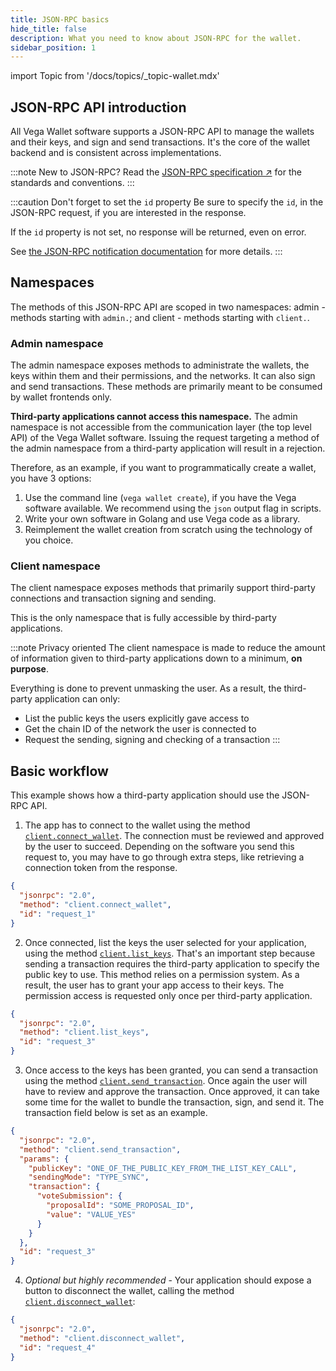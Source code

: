 ```yaml
---
title: JSON-RPC basics
hide_title: false
description: What you need to know about JSON-RPC for the wallet.
sidebar_position: 1
---
```


import Topic from '/docs/topics/_topic-wallet.mdx'

<Topic />

## JSON-RPC API introduction

All Vega Wallet software supports a JSON-RPC API to manage the wallets and their keys, and sign and send transactions. It's the core of the wallet backend and is consistent across implementations.

:::note New to JSON-RPC?
Read the [JSON-RPC specification ↗](https://www.jsonrpc.org/specification) for the standards and conventions.
:::

:::caution Don't forget to set the `id` property
Be sure to specify the `id`, in the JSON-RPC request, if you are interested in the response.

If the `id` property is not set, no response will be returned, even on error.

See [the JSON-RPC notification documentation](https://www.jsonrpc.org/specification#notification) for more details.
:::

## Namespaces

The methods of this JSON-RPC API are scoped in two namespaces: admin - methods starting with `admin.`; and client - methods starting with `client.`.

### Admin namespace

The admin namespace exposes methods to administrate the wallets, the keys within them and their permissions, and the networks. It can also sign and send transactions. These methods are primarily meant to be consumed by wallet frontends only.

**Third-party applications cannot access this namespace.** The admin namespace is not accessible from the communication layer (the top level API) of the Vega Wallet software. Issuing the request targeting a method of the admin namespace from a third-party application will result in a rejection.

Therefore, as an example, if you want to programmatically create a wallet, you have 3 options:
1. Use the command line (`vega wallet create`), if you have the Vega software available. We recommend using the `json` output flag in scripts.
2. Write your own software in Golang and use Vega code as a library.
3. Reimplement the wallet creation from scratch using the technology of you choice.

### Client namespace

The client namespace exposes methods that primarily support third-party connections and transaction signing and sending.

This is the only namespace that is fully accessible by third-party applications.

:::note Privacy oriented
The client namespace is made to reduce the amount of information given to third-party applications down to a minimum, **on purpose**.

Everything is done to prevent unmasking the user. As a result, the third-party application can only:
- List the public keys the users explicitly gave access to
- Get the chain ID of the network the user is connected to
- Request the sending, signing and checking of a transaction
:::

## Basic workflow

This example shows how a third-party application should use the JSON-RPC API.

1. The app has to connect to the wallet using the method [`client.connect_wallet`](./json-rpc.md#clientconnectwallet). The connection must be reviewed and approved by the user to succeed. Depending on the software you send this request to, you may have to go through extra steps, like retrieving a connection token from the response.

```json
{
  "jsonrpc": "2.0",
  "method": "client.connect_wallet",
  "id": "request_1"
}
```

2. Once connected, list the keys the user selected for your application, using the method [`client.list_keys`](./json-rpc.md#clientlistkeys). That's an important step because sending a transaction requires the third-party application to specify the public key to use. This method relies on a permission system. As a result, the user has to grant your app access to their keys. The permission access is requested only once per third-party application.

```json
{
  "jsonrpc": "2.0",
  "method": "client.list_keys",
  "id": "request_3"
}
```

3. Once access to the keys has been granted, you can send a transaction using the method [`client.send_transaction`](./json-rpc.md#clientsendtransaction). Once again the user will have to review and approve the transaction. Once approved, it can take some time for the wallet to bundle the transaction, sign, and send it. The transaction field below is set as an example.

```json
{
  "jsonrpc": "2.0",
  "method": "client.send_transaction",
  "params": {
    "publicKey": "ONE_OF_THE_PUBLIC_KEY_FROM_THE_LIST_KEY_CALL",
    "sendingMode": "TYPE_SYNC",
    "transaction": {
      "voteSubmission": {
        "proposalId": "SOME_PROPOSAL_ID",
        "value": "VALUE_YES"
      }
    }
  },
  "id": "request_3"
}
```

4. *Optional but highly recommended* - Your application should expose a button to disconnect the wallet, calling the method [`client.disconnect_wallet`](./json-rpc.md#clientdisconnectwallet):

```json
{
  "jsonrpc": "2.0",
  "method": "client.disconnect_wallet",
  "id": "request_4"
}
```
